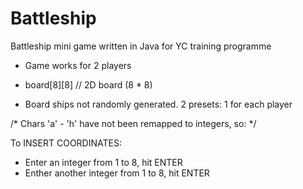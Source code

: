 # Battleship
Battleship mini game written in Java for YC training programme

- Game works for 2 players

- board[8][8] // 2D board (8 * 8)
- Board ships not randomly generated. 2 presets: 1 for each player

/* Chars 'a' - 'h' have not been remapped to integers, so: */

To INSERT COORDINATES:
- Enter an integer from 1 to 8, hit ENTER
- Enther another integer from 1 to 8, hit ENTER
